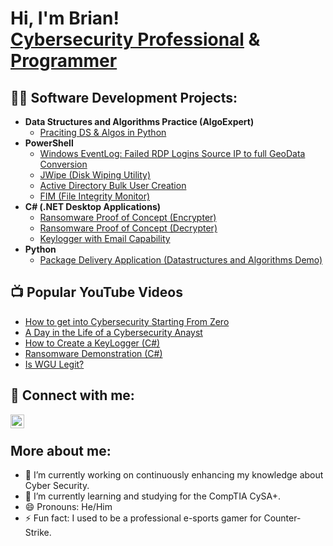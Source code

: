 <h1>Hi, I'm Brian! <br/><a href="https://github.com/w4kery">Cybersecurity Professional</a> & <a href="https://www.linkedin.com/in/briantorrespsych/">Programmer</a>

<h2>👨‍💻 Software Development Projects:</h2>

- <b>Data Structures and Algorithms Practice (AlgoExpert)</b>
  - [Praciting DS & Algos in Python](https://github.com/w4kery/Algorithms-Practice)
- <b>PowerShell</b>
  - [Windows EventLog: Failed RDP Logins Source IP to full GeoData Conversion](https://github.com/w4kery/Sentinel-Lab)
  - [JWipe (Disk Wiping Utility)](https://github.com/w4kery/Jwipe.PowerShell)
  - [Active Directory Bulk User Creation](https://github.com/w4kery/AD_PS)
  - [FIM (File Integrity Monitor)](https://github.com/w4kery/PowerShell-Integrity-FIM)
- <b>C# (.NET Desktop Applications)</b>
  - [Ransomware Proof of Concept (Encrypter)](https://github.com/w4kery/EncrypterPOC)
  - [Ransomware Proof of Concept (Decrypter)](https://github.com/w4kery/DecrypterPOC)
  - [Keylogger with Email Capability](https://github.com/w4kery/Key-Logger-With-Email)
- <b>Python</b>
  - [Package Delivery Application (Datastructures and Algorithms Demo)](https://github.com/w4kery/Package-Delivery-Pathfinding-Algorithm)

<h2>📺 Popular YouTube Videos</h2>

- [How to get into Cybersecurity Starting From Zero](https://www.youtube.com/watch?v=a83ASGn_V_s)
- [A Day in the Life of a Cybersecurity Anayst](https://www.youtube.com/watch?v=uHy3oM7NnoU)
- [How to Create a KeyLogger (C#)](https://www.youtube.com/watch?v=N-L9hklSlNk)
- [Ransomware Demonstration (C#)](https://www.youtube.com/watch?v=OfvdQeh79s0)
- [Is WGU Legit?](https://www.youtube.com/watch?v=E2MwRWxDBkA)

## 🤳 Connect with me:

[<img align="left" alt="LinkedIn" width="22px" src="https://cdn.jsdelivr.net/npm/simple-icons@v3/icons/linkedin.svg" />](https://linkedin.com/in/briantorrespsych/)
<br>


## More about me:
- 🔭 I’m currently working on continuously enhancing my knowledge about Cyber Security.
- 🌱 I’m currently learning and studying for the CompTIA CySA+.
- 😄 Pronouns: He/Him
- ⚡ Fun fact: I used to be a professional e-sports gamer for Counter-Strike.


